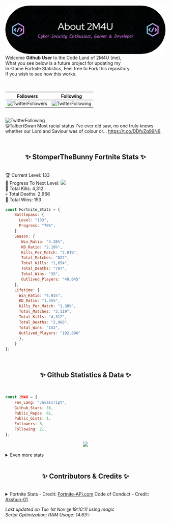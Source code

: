 
  ![Header](./src/github-banner.png)
  <br>
  Welcome **Github User** to the Code Land of 2M4U (me),<br>
  What you see below is a future project for updating my<br>
  In-Game Fortnite Statistics, Feel free to Fork this repository<br>
  If you wish to see how this works.
  <br><br>
  <br>
  
  | Followers  | Following |
  | ---------- |:---------:|
  | ![TwitterFollowers](https://img.shields.io/badge/Twitter%20Followers-78-blue)  | ![TwitterFollowing](https://img.shields.io/badge/Twitter%20Following-218-blue)  |


  <br>![TwitterFollowing](https://img.shields.io/badge/Latest%20Tweet--blue)<br>
  @TalbertSwan Most racial status I've ever did saw, no one truly knows whether our Lord and Saviour was of colour or… https://t.co/DDfyZq99N6
   
  <br><h2 align="center"> ✨ StomperTheBunny Fortnite Stats ✨</h2><br>
  🏆 Current Level: 133<br>
  🎉 Progress To Next Level: ![](https://geps.dev/progress/76)<br>
  🎯 Total Kills: 4,312<br>
  💀 Total Deaths: 2,966<br>
  👑 Total Wins: 153<br>

```js
const Fortnite_Stats = {
    Battlepass: {
      Level: "133",
      Progress: "76%",    
    }
    Season: { 
       Win_Ratio: "4.26%",
       KD_Ratio: "2.10%",
       Kills_Per_Match: "2.01%",
       Total_Matches: "822",
       Total_Kills: "1,654",
       Total_Deaths: "787",
       Total_Wins: "35",
       Outlived_Players: "49,045"
    },
    Lifetime: {
      Win_Ratio: "4.91%",
      KD_Ratio: "1.45%",
      Kills_Per_Match: "1.38%",
      Total_Matches: "3,119",
      Total_Kills: "4,312",
      Total_Deaths: "2,966",
      Total_Wins: "153",
      Outlived_Players: "192,896"
      },
    }
}; 
```


<br><h2 align="center"> ✨ Github Statistics & Data ✨</h2><br>

```js
const 2M4U = {
    Fav_Lang: "Javascript",
    Github_Stars: 36,
    Public_Repos: 61,
    Public_Gists: 1,
    Followers: 8,
    Following: 21,
}; 
```

<p align="center">
<img src="https://github-readme-streak-stats.herokuapp.com/?user=2M4U&theme=tokyonight">
</p>
<details>
  <summary>
      Even more stats
  </summary>
  <p align="center">
    <img src="https://github-profile-trophy.vercel.app/?username=2M4U&theme=dracula">
    <img src="https://github-readme-stats.vercel.app/api?username=2M4U&theme=tokyonight&count_private=true&show_icons=true&include_all_commits=true">
  </p>
</details>
<br><h2 align="center"> ✨ Contributors & Credits ✨</h2><br>
<details>
  <summary>
      Fortnite Stats - Credit: <a href="https://fortnite-api.com/?utm_source=github.com/2M4U/2M4U">Fortnite-API.com</a>
      Code of Conduct - Credit: <a href="https://github.com/Akshun-01">Akshun-01</a>
  </summary>
</details>

<!-- Last updated on Tue Nov 01 2022 19:10:11 GMT+0000 (Coordinated Universal Time) ;-;-->
<i>Last updated on  Tue 1st Nov @ 19:10:11 using magic<br>
Script Optimization; RAM Usage: 14.63</i>✨